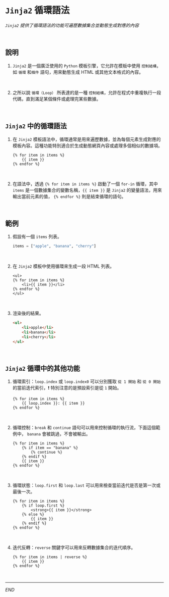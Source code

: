 # `Jinja2` 循環語法

_`Jinja2` 提供了循環語法的功能可遍歷數據集合並動態生成對應的內容_

<br>

## 說明

1. `Jinja2` 是一個廣泛使用的 `Python` 模板引擎，它允許在模板中使用 `控制結構`，如 `循環` 和`條件` 語句，用來動態生成 HTML 或其他文本格式的內容。

<br>

2. 之所以說 `循環（Loop）` 所表達的是一種 `控制結構`，允許在程式中重複執行一段代碼，直到滿足某個條件或處理完某些數據。

<br>

## `Jinja2` 中的循環語法

1. 在 `Jinja2` 模板語法中，循環通常是用來遍歷數據，並為每個元素生成對應的模板內容。這種功能特別適合於生成動態網頁內容或處理多個相似的數據項。

    ```jinja2
    {% for item in items %}
        {{ item }}
    {% endfor %}
    ```

<br>

2. 在語法中，透過 `{% for item in items %}` 啟動了一個 `for-in` 循環，其中 `items` 是一個數據集合的變數名稱，`{{ item }}` 是 `Jinja2` 的變量語法，用來輸出當前元素的值， `{% endfor %}` 則是結束循環的語句。

<br>

## 範例

1. 假設有一個 `items` 列表。

    ```python
    items = ["apple", "banana", "cherry"]
    ```

<br>

2. 在 `Jinja2` 模板中使用循環來生成一段 HTML 列表。

    ```jinja2
    <ul>
    {% for item in items %}
        <li>{{ item }}</li>
    {% endfor %}
    </ul>
    ```

<br>

3. 渲染後的結果。

    ```html
    <ul>
        <li>apple</li>
        <li>banana</li>
        <li>cherry</li>
    </ul>
    ```

<br>

## `Jinja2` 循環中的其他功能

1. 循環索引：`loop.index` 或 `loop.index0` 可以分別獲取 `從 1 開始` 和 `從 0 開始` 的當前迭代索引，❗️ 特別注意的是預設索引是從 `1` 開始。

    ```jinja2
    {% for item in items %}
        {{ loop.index }}: {{ item }}
    {% endfor %}
    ```

<br>

2. 循環控制：`break` 和 `continue` 語句可以用來控制循環的執行流，下面這個範例中， `banana` 會被跳過，不會被輸出。

    ```jinja2
    {% for item in items %}
        {% if item == "banana" %}
            {% continue %}
        {% endif %}
        {{ item }}
    {% endfor %}
    ```

<br>

3. 循環狀態：`loop.first` 和 `loop.last` 可以用來檢查當前迭代是否是第一次或最後一次。

    ```jinja2
    {% for item in items %}
        {% if loop.first %}
            <strong>{{ item }}</strong>
        {% else %}
            {{ item }}
        {% endif %}
    {% endfor %}
    ```

<br>

4. 迭代反轉：`reverse` 關鍵字可以用來反轉數據集合的迭代順序。

    ```jinja2
    {% for item in items | reverse %}
        {{ item }}
    {% endfor %}
    ```

<br>

___

_END_